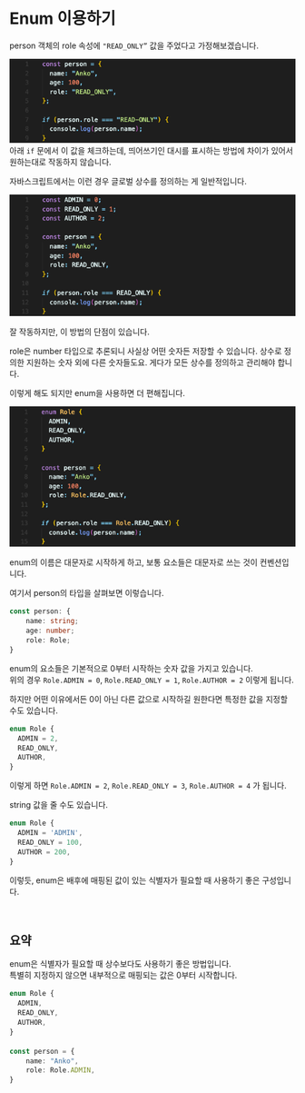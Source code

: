 # Enum 이용하기

person 객체의 role 속성에 `"READ_ONLY”` 값을 주었다고 가정해보겠습니다.

![문자열 값의 위험성](img/ts7_1.png)
아래 `if` 문에서 이 값을 체크하는데, 띄어쓰기인 대시를 표시하는 방법에 차이가 있어서 원하는대로 작동하지 않습니다.

자바스크립트에서는 이런 경우 글로벌 상수를 정의하는 게 일반적입니다.

![상수로 값을 정의](img/ts7_2.png)

잘 작동하지만, 이 방법의 단점이 있습니다.

role은 number 타입으로 추론되니 사실상 어떤 숫자든 저장할 수 있습니다. 상수로 정의한 지원하는 숫자 외에 다른 숫자들도요. 게다가 모든 상수를 정의하고 관리해야 합니다.

이렇게 해도 되지만 enum을 사용하면 더 편해집니다.

![enum 사용](img/ts7_3.png)

enum의 이름은 대문자로 시작하게 하고, 보통 요소들은 대문자로 쓰는 것이 컨벤션입니다.

여기서 person의 타입을 살펴보면 이렇습니다.
```typescript
const person: {
    name: string;
    age: number;
    role: Role;
}
```
enum의 요소들은 기본적으로 0부터 시작하는 숫자 값을 가지고 있습니다.  
위의 경우 `Role.ADMIN = 0`, `Role.READ_ONLY = 1`, `Role.AUTHOR = 2` 이렇게 됩니다.

하지만 어떤 이유에서든 0이 아닌 다른 값으로 시작하길 원한다면 특정한 값을 지정할 수도 있습니다.
```typescript
enum Role {
  ADMIN = 2,
  READ_ONLY,
  AUTHOR,
}
```
이렇게 하면 `Role.ADMIN = 2`, `Role.READ_ONLY = 3`, `Role.AUTHOR = 4` 가 됩니다.

string 값을 줄 수도 있습니다.
```typescript
enum Role {
  ADMIN = 'ADMIN',
  READ_ONLY = 100,
  AUTHOR = 200,
}
```
이렇듯, enum은 배후에 매핑된 값이 있는 식별자가 필요할 때 사용하기 좋은 구성입니다.

<br/>

## 요약
enum은 식별자가 필요할 때 상수보다도 사용하기 좋은 방법입니다.  
특별히 지정하지 않으면 내부적으로 매핑되는 값은 0부터 시작합니다.
```typescript
enum Role {
  ADMIN,
  READ_ONLY,
  AUTHOR,
}

const person = {
    name: "Anko",
    role: Role.ADMIN,
}
```

<br/>
